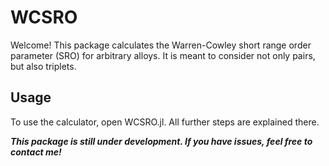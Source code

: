 # WCSRO

Welcome!
This package calculates the Warren-Cowley short range order parameter (SRO) for arbitrary alloys. It is meant to consider not only pairs, but also triplets.

## Usage

To use the calculator, open WCSRO.jl. All further steps are explained there.


*__This package is still under development. If you have issues, feel free to contact me!__*
